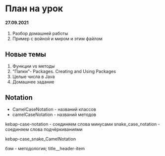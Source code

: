 # План на урок 

#### 27.09.2021

1. Разбор домашней работы
2. Пример с войной и миром и этим файлом

## Новые темы

1. Функции vs методы
2. "Папки"- Packages. Creating and Using Packages
3. Целые числа в Java
4. Домашнее задание

## Notation

- CamelCaseNotation - названий классов
- camelCaseNotation - названий методов

kebap-case-notation - соединяем слова минусами
snake_case_notation - соединяем слова подчёркиваниями

kebap-case_snake_CamelNotation

бэм - методология; title__header-item


